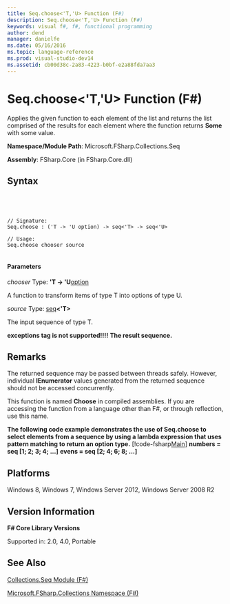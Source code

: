 ```yaml
---
title: Seq.choose<'T,'U> Function (F#)
description: Seq.choose<'T,'U> Function (F#)
keywords: visual f#, f#, functional programming
author: dend
manager: danielfe
ms.date: 05/16/2016
ms.topic: language-reference
ms.prod: visual-studio-dev14
ms.assetid: cb00d38c-2a83-4223-b0bf-e2a88fda7aa3 
---
```


# Seq.choose<'T,'U> Function (F#)

Applies the given function to each element of the list and returns the list comprised of the results for each element where the function returns **Some** with some value.

**Namespace/Module Path**: Microsoft.FSharp.Collections.Seq

**Assembly**: FSharp.Core (in FSharp.Core.dll)


## Syntax



```




// Signature:
Seq.choose : ('T -> 'U option) -> seq<'T> -> seq<'U>

// Usage:
Seq.choose chooser source


```





#### Parameters
*chooser*
Type: **'T -&gt; 'U**[option](http://msdn.microsoft.com/en-us/library/b08add48-34bf-4410-80a1-ef6a8daddc58)


A function to transform items of type T into options of type U.


*source*
Type: [seq](http://msdn.microsoft.com/en-us/library/2f0c87c6-8a0d-4d33-92a6-10d1d037ce75)**&lt;'T&gt;**


The input sequence of type T.



**exceptions tag is not supported!!!!**
**The result sequence.**
## Remarks
The returned sequence may be passed between threads safely. However, individual **IEnumerator** values generated from the returned sequence should not be accessed concurrently.

This function is named **Choose** in compiled assemblies. If you are accessing the function from a language other than F#, or through reflection, use this name.

**The following code example demonstrates the use of Seq.choose to select elements from a sequence by using a lambda expression that uses pattern matching to return an option type.**
[!code-fsharp[Main](snippets/fssamples101/snippet1008.fs)]
**numbers = seq [1; 2; 3; 4; ...]**
**evens = seq [2; 4; 6; 8; ...]**
## Platforms
Windows 8, Windows 7, Windows Server 2012, Windows Server 2008 R2


## Version Information
**F# Core Library Versions**

Supported in: 2.0, 4.0, Portable




## See Also
[Collections.Seq Module &#40;F&#35;&#41;](Collections.Seq-Module-%5BFSharp%5D.md)

[Microsoft.FSharp.Collections Namespace &#40;F&#35;&#41;](Microsoft.FSharp.Collections-Namespace-%5BFSharp%5D.md)

